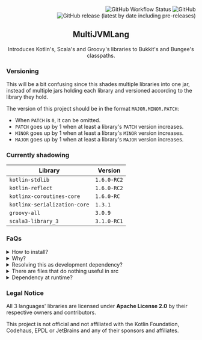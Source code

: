 <div align="right">

![GitHub Workflow Status](https://img.shields.io/github/workflow/status/harulol/multi-jvm-lang/gradle?style=plastic) ![GitHub](https://img.shields.io/github/license/harulol/multi-jvm-lang?style=plastic) ![GitHub release (latest by date including pre-releases)](https://img.shields.io/github/v/release/harulol/multi-jvm-lang?include_prereleases&style=plastic)
</div>

<div align="center">

## MultiJVMLang
Introduces Kotlin's, Scala's and Groovy's libraries to Bukkit's and Bungee's classpaths.
</div>

### Versioning
This will be a bit confusing since this shades multiple libraries into one jar, instead of multiple jars holding each library and versioned according to the library they hold.

The version of this project should be in the format `MAJOR.MINOR.PATCH`:
- When `PATCH` is `0`, it can be omitted.
- `PATCH` goes up by 1 when at least a library's `PATCH` version increases.
- `MINOR` goes up by 1 when at least a library's `MINOR` version increases.
- `MAJOR` goes up by 1 when at least a library's `MAJOR` version increases.

### Currently shadowing
| Library                      | Version     |
|------------------------------|-------------|
| `kotlin-stdlib`              | `1.6.0-RC2` |
| `kotlin-reflect`             | `1.6.0-RC2` |
| `kotlinx-coroutines-core`    | `1.6.0-RC`  |
| `kotlinx-serialization-core` | `1.3.1`     |
| `groovy-all`                 | `3.0.9`     |
| `scala3-library_3`           | `3.1.0-RC1` |

### FaQs
<details>
<summary>How to install?</summary>

Just like any other plugin! By using the provided and very self-explanatory `plugins` folder?
</details>

<details>
<summary>Why?</summary>

So plugin developers using these languages don't have to shadow in the standard libraries of these languages for them to be usable.
</details>

<details>
<summary>Resolving this as development dependency?</summary>

No. Just use the language's provided libraries. If you use this, you must have like all 4 languages in the project lol.
</details>

<details>
<summary>There are files that do nothing useful in src</summary>

Yea, because they only serve as entrypoints for Bukkit and Bungee to recognize and load the classes.
</details>

<details>
<summary>Dependency at runtime?</summary>

Properly the same for both `bungee.yml` and `plugin.yml`.
```yaml
depend: [MultiJVMLang]
```
</details>

### Legal Notice
All 3 languages' libraries are licensed under **Apache License 2.0** by their respective owners and contributors.

This project is not official and not affiliated with the Kotlin Foundation, Codehaus, EPDL or JetBrains and any of their sponsors and affiliates.